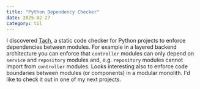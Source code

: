 ```yaml
---
title: "Python Dependency Checker"
date: 2025-02-27
category: til
---
```


I discovered [Tach](https://github.com/gauge-sh/tach), a static code checker for Python projects to enforce dependencies between modules. For example in a layered backend architecture you can enforce that `controller` modules can only depend on `service` and `repository` modules and, e.g. `repository` modules cannot import from `controller` modules. Looks interesting also to enforce code boundaries between modules (or components) in a modular monolith. I'd like to check it out in one of my next projects.